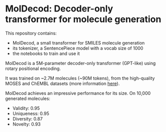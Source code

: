 # MolDecod: Decoder-only transformer for molecule generation

This repository contains:
- MolDecod, a small transformer for SMILES molecule generation
- its tokenizer, a SentencePiece model with a vocab size of 1000
- the notebooks to train and use it

MolDecod is a 5M-parameter decoder-only transformer (GPT-like) using rotary positional encoding.

It was trained on ~2.7M molecules (~90M tokens), from the high-quality MOSES and ChEMBL datasets (more information [here](https://tdcommons.ai/generation_tasks/molgen/)).

MolDecod achieves an impressive performance for its size.
On 10,000 generated molecules:
- Validity: 0.95
- Uniqueness: 0.95
- Diversity: 0.87
- Novelty: 0.93
